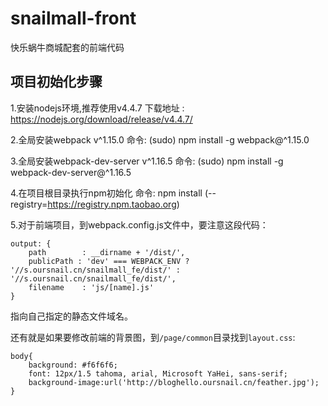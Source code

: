 # snailmall-front
快乐蜗牛商城配套的前端代码


## 项目初始化步骤

1.安装nodejs环境,推荐使用v4.4.7
    下载地址 : https://nodejs.org/download/release/v4.4.7/

2.全局安装webpack v^1.15.0
    命令: (sudo) npm install -g webpack@^1.15.0

3.全局安装webpack-dev-server v^1.16.5
    命令: (sudo) npm install -g webpack-dev-server@^1.16.5

4.在项目根目录执行npm初始化
    命令: npm install (--registry=https://registry.npm.taobao.org)

5.对于前端项目，到webpack.config.js文件中，要注意这段代码：

```
output: {
    path        : __dirname + '/dist/',
    publicPath : 'dev' === WEBPACK_ENV ? '//s.oursnail.cn/snailmall_fe/dist/' : '//s.oursnail.cn/snailmall_fe/dist/',
    filename    : 'js/[name].js'
}
```

指向自己指定的静态文件域名。

还有就是如果要修改前端的背景图，到`/page/common`目录找到`layout.css`:

```
body{
    background: #f6f6f6;
    font: 12px/1.5 tahoma, arial, Microsoft YaHei, sans-serif;
    background-image:url('http://bloghello.oursnail.cn/feather.jpg');
}
```